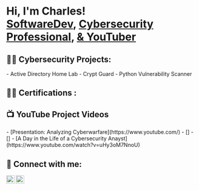 <h1>Hi, I'm Charles! <br/><a href="https://github.com/charlesTrue">SoftwareDev</a>, <a href="https://| www.linkedin.com/in/charles-trouilliere/"> Cybersecurity Professional</a>, <a href="https://www.youtube.com/c/charlesTrue"> & YouTuber</a></h1>

<h2>👨‍💻 Cybersecurity Projects:</h2>
- Active Directory Home Lab
- Crypt Guard
- Python Vulnerability Scanner
<h2>👨‍💻 Certifications :</h2>
<h2>📺 YouTube Project Videos</h2>
- [Presentation: Analyzing Cyberwarfare](https://www.youtube.com/)
- []
- []
- [A Day in the Life of a Cybersecurity Anayst](https://www.youtube.com/watch?v=uHy3oM7NnoU)
<h2> 🤳 Connect with me:</h2>

[<img align="left" alt="CharlesTrouilliere | YouTube" width="22px" src="https://cdn.jsdelivr.net/npm/simple-icons@v3/icons/youtube.svg" />][youtube]
[<img align="left" alt="CharlesTrouilliere | LinkedIn" width="22px" src="https://cdn.jsdelivr.net/npm/simple-icons@v3/icons/linkedin.svg" />][linkedin]

[YouTube]: www.youtube.com/@CharlesTro
[linkedin]: www.linkedin.com/in/charles-trouilliere

<!--
**charlesTrue/charlesTrue** is a ✨ _special_ ✨ repository because its `README.md` (this file) appears on your GitHub profile.

Here are some ideas to get you started:

- 🔭 I’m currently working on ...
- 🌱 I’m currently learning ...
- 👯 I’m looking to collaborate on ...
- 🤔 I’m looking for help with ...
- 💬 Ask me about ...
- 📫 How to reach me: ...
- 😄 Pronouns: ...
- ⚡ Fun fact: ...
-->
